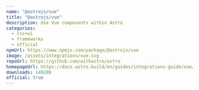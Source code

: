 ```yaml
---
name: "@astrojs/vue"
title: "@astrojs/vue"
description: Use Vue components within Astro
categories:
  - css+ui
  - frameworks
  - official
npmUrl: https://www.npmjs.com/package/@astrojs/vue
image: /assets/integrations/vue.svg
repoUrl: https://github.com/withastro/astro
homepageUrl: https://docs.astro.build/en/guides/integrations-guide/vue/
downloads: 149209
official: true
---
```

